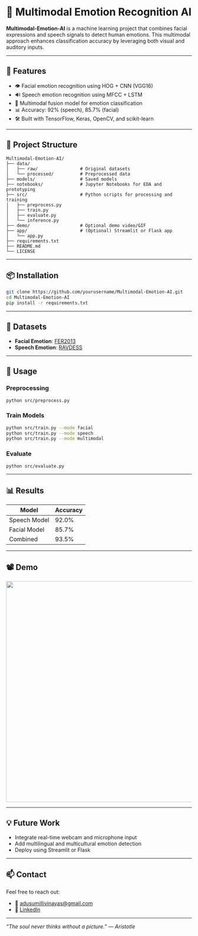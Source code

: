 # 🧠 Multimodal Emotion Recognition AI

**Multimodal-Emotion-AI** is a machine learning project that combines facial expressions and speech signals to detect human emotions. This multimodal approach enhances classification accuracy by leveraging both visual and auditory inputs.

---

## 🎯 Features

- 👁️ Facial emotion recognition using HOG + CNN (VGG16)
- 🔊 Speech emotion recognition using MFCC + LSTM
- 🧩 Multimodal fusion model for emotion classification
- 📊 Accuracy: 92% (speech), 85.7% (facial)
- 🛠 Built with TensorFlow, Keras, OpenCV, and scikit-learn

---

## 📁 Project Structure

```
Multimodal-Emotion-AI/
├── data/
│   ├── raw/                # Original datasets
│   └── processed/          # Preprocessed data
├── models/                 # Saved models
├── notebooks/              # Jupyter Notebooks for EDA and prototyping
├── src/                    # Python scripts for processing and training
│   ├── preprocess.py
│   ├── train.py
│   ├── evaluate.py
│   └── inference.py
├── demo/                   # Optional demo video/GIF
├── app/                    # (Optional) Streamlit or Flask app
│   └── app.py
├── requirements.txt
├── README.md
└── LICENSE
```

---

## 📦 Installation

```bash
git clone https://github.com/yourusername/Multimodal-Emotion-AI.git
cd Multimodal-Emotion-AI
pip install -r requirements.txt
```

---

## 🧪 Datasets

- **Facial Emotion**: [FER2013](https://www.kaggle.com/c/challenges-in-representation-learning-facial-expression-recognition-challenge/data)
- **Speech Emotion**: [RAVDESS](https://www.kaggle.com/uwrfkaggler/ravdess-emotional-speech-audio)

---

## 🚀 Usage

### Preprocessing
```bash
python src/preprocess.py
```

### Train Models
```bash
python src/train.py --mode facial
python src/train.py --mode speech
python src/train.py --mode multimodal
```

### Evaluate
```bash
python src/evaluate.py
```

---

## 📊 Results

| Model        | Accuracy |
|--------------|----------|
| Speech Model | 92.0%    |
| Facial Model | 85.7%    |
| Combined     | 93.5%    |

---

## 📽️ Demo

<p align="center">
  <img src="demo/demo.gif" width="600"/>
</p>

---

## 💡 Future Work

- Integrate real-time webcam and microphone input
- Add multilingual and multicultural emotion detection
- Deploy using Streamlit or Flask

---

## 📫 Contact

Feel free to reach out:

- 📧 [adusumillivinayas@gmail.com](mailto:adusumillivinayas@gmail.com)
- 🔗 [LinkedIn](https://www.linkedin.com/in/vinayadusumilli)

---

_“The soul never thinks without a picture.” — Aristotle_
